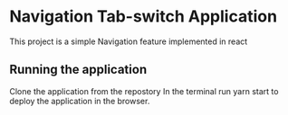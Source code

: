# Navigation Tab-switch Application

This project is a simple Navigation feature implemented in react

## Running the application

Clone the application from the repostory
In the terminal run yarn start to deploy the application in the browser.
